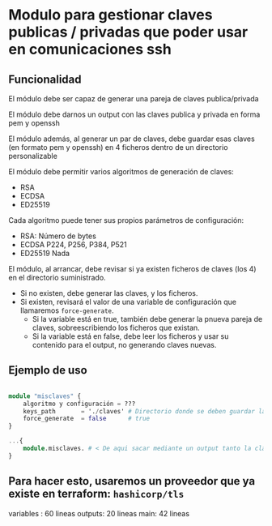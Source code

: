 # Modulo para gestionar claves publicas / privadas que poder usar en comunicaciones ssh

## Funcionalidad

El módulo debe ser capaz de generar una pareja de claves publica/privada

El módulo debe darnos un output con las claves publica y privada en forma pem y openssh

El módulo además, al generar un par de claves, debe guardar esas claves (en formato pem y openssh) en 4 ficheros
dentro de un directorio personalizable

El módulo debe permitir varios algoritmos de generación de claves: 
- RSA
- ECDSA
- ED25519

Cada algoritmo puede tener sus propios parámetros de configuración:
- RSA:          Número de bytes
- ECDSA         P224, P256, P384, P521
- ED25519       Nada

El módulo, al arrancar, debe revisar si ya existen ficheros de claves (los 4) en el directorio suministrado.
- Si no existen, debe generar las claves, y los ficheros.
- Si existen, revisará el valor de una variable de configuración que llamaremos `force-generate`.
    - Si la variable está en true, también debe generar la pnueva pareja de claves, sobreescribiendo los ficheros que existan.
    - Si la variable está en false, debe leer los ficheros y usar su contenido para el output, no generando claves nuevas.

## Ejemplo de uso

```tf

module "misclaves" {
    algoritmo y configuración = ???
    keys_path       = './claves' # Directorio donde se deben guardar las claves / de donde se deben leer las claves
    force_generate  = false      # true
}   

...{
    module.misclaves. # < De aqui sacar mediante un output tanto la clave publica como la privada en formato pem o openssh
}

```

## Para hacer esto, usaremos un proveedor que ya existe en terraform: `hashicorp/tls`

variables : 60 lineas
outputs:    20 lineas 
main:       42 lineas